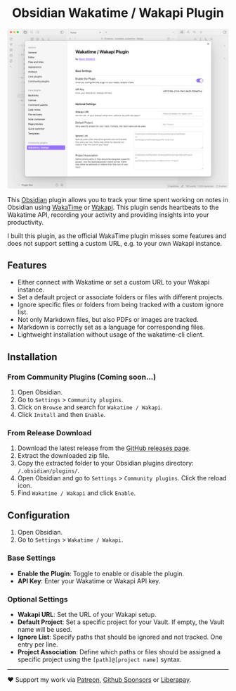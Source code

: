 <h1 align="center">Obsidian Wakatime / Wakapi Plugin</h1>

<p align="center">
  <picture>
    <source media="(prefers-color-scheme: dark)" srcset="preview_dark.png">
    <img src="preview_light.png" alt="Screenshot of the Wakatime / Wakapi plugin in Obsidian">
  </picture>
</p>

This [Obsidian](https://obsidian.md) plugin allows you to track your time spent working on notes in Obsidian using [WakaTime](https://wakatime.com/) or [Wakapi](https://wakapi.dev/). This plugin sends heartbeats to the Wakatime API, recording your activity and providing insights into your productivity.

I built this plugin, as the official WakaTime plugin misses some features and does not support setting a custom URL, e.g. to your own Wakapi instance.


## Features

- Either connect with Wakatime or set a custom URL to your Wakapi instance.
- Set a default project or associate folders or files with different projects.
- Ignore specific files or folders from being tracked with a custom ignore list.
- Not only Markdown files, but also PDFs or images are tracked.
- Markdown is correctly set as a language for corresponding files.
- Lightweight installation without usage of the wakatime-cli client.


## Installation

### From Community Plugins (Coming soon...)
1. Open Obsidian.
2. Go to `Settings` > `Community plugins`.
3. Click on `Browse` and search for `Wakatime / Wakapi`.
4. Click `Install` and then `Enable`.

### From Release Download
1. Download the latest release from the [GitHub releases page](https://github.com/kovah/obsidian-wakatime/releases).
2. Extract the downloaded zip file.
3. Copy the extracted folder to your Obsidian plugins directory: `/.obsidian/plugins/`.
4. Open Obsidian and go to `Settings` > `Community plugins`. Click the reload icon.
5. Find `Wakatime / Wakapi` and click `Enable`.


## Configuration
1. Open Obsidian.
2. Go to `Settings` > `Wakatime / Wakapi`.

### Base Settings
- **Enable the Plugin**: Toggle to enable or disable the plugin.
- **API Key**: Enter your Wakatime or Wakapi API key. 

### Optional Settings
- **Wakapi URL**: Set the URL of your Wakapi setup.
- **Default Project**: Set a specific project for your Vault. If empty, the Vault name will be used.
- **Ignore List**: Specify paths that should be ignored and not tracked. One entry per line.
- **Project Association**: Define which paths or files should be assigned a specific project using the `[path]@[project name]` syntax.

---

❤️ Support my work via [Patreon](https://www.patreon.com/Kovah), [Github Sponsors](https://github.com/sponsors/Kovah) or [Liberapay](https://liberapay.com/kovah/).
